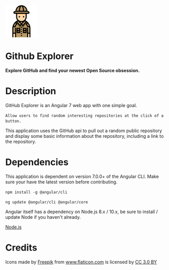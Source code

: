 <img class="text-center" height="100" width="100" src="./src/assets/explorer.svg"/>

# Github Explorer

**Explore GitHub and find your newest Open Source obsession.**

# Description
GitHub Explorer is an Angular 7 web app with one simple goal. 

`Allow users to find random interesting repositories at the click of a button.`

This application uses the GitHub api to pull out a random public repository and display some basic information about the repository, including a link to the repository.

# Dependencies
This application is dependent on version 7.0.0+ of the Angular CLI. Make sure your have the latest version before contributing.

`npm install -g @angular/cli`

`ng update @angular/cli @angular/core`

Angular itself has a dependency on Node.js 8.x / 10.x, be sure to install / update Node if you haven't already.

[Node.js](https://nodejs.org/en/)

# Credits
Icons made by 
            <a href="http://www.freepik.com" title="Freepik">Freepik</a> 
            from <a href="https://www.flaticon.com/" title="Flaticon">
              www.flaticon.com</a> is licensed by 
              <a href="http://creativecommons.org/licenses/by/3.0/" 
              title="Creative Commons BY 3.0" target="_blank">CC 3.0 BY</a>
